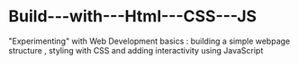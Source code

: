 # Build---with---Html---CSS---JS
"Experimenting" with Web Development basics : building a simple webpage structure , styling with CSS and adding interactivity using JavaScript

